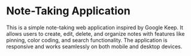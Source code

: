 # Note-Taking Application

This is a simple note-taking web application inspired by Google Keep. It allows users to create, edit, delete, and organize notes with features like pinning, color coding, and search functionality. The application is responsive and works seamlessly on both mobile and desktop devices.